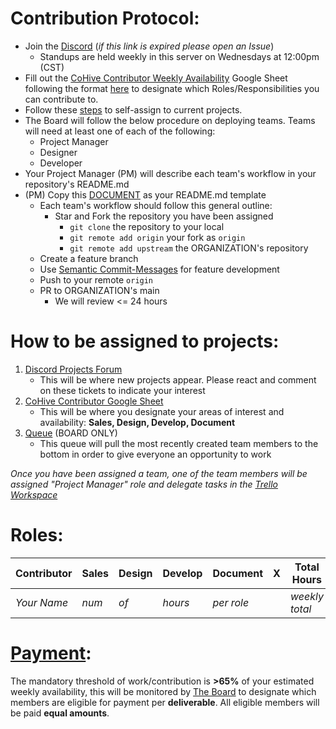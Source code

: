 # Contribution Protocol:

- Join the [Discord](https://discord.gg/MA2jZYbh) (_if this link is expired please open an Issue_)
  - Standups are held weekly in this server on Wednesdays at 12:00pm (CST)
- Fill out the [CoHive Contributor Weekly Availability](https://docs.google.com/spreadsheets/d/1SJh6vwCMvt3bLdduPu461B226AfwCglzGdHAbSPjDeM/edit?usp=sharing) Google Sheet following the format [here](#Roles) to designate which Roles/Responsibilities you can contribute to.
- Follow these [steps](#How-to-be-assigned-to-projects) to self-assign to current projects.
- The Board will follow the below procedure on deploying teams. Teams will need at least one of each of the following:
    - Project Manager
    - Designer
    - Developer
- Your Project Manager (PM) will describe each team's workflow in your repository's README.md
- (PM) Copy this [DOCUMENT](./DEVELOPMENT.md) as your README.md template
    - Each team's workflow should follow this general outline:
      - Star and Fork the repository you have been assigned
        - `git clone` the repository to your local
        - `git remote add origin` your fork as `origin`
        - `git remote add upstream` the ORGANIZATION's repository
    - Create a feature branch
    - Use [Semantic Commit-Messages](https://gist.github.com/joshbuchea/6f47e86d2510bce28f8e7f42ae84c716) for feature development
    - Push to your remote `origin`
    - PR to ORGANIZATION's main
      - We will review <= 24 hours

# How to be assigned to projects:

1. [Discord Projects Forum](https://discord.gg/6SQVNFuT)
   - This will be where new projects appear. Please react and comment on these tickets to indicate your interest
2. [CoHive Contributor Google Sheet](https://docs.google.com/spreadsheets/d/1SJh6vwCMvt3bLdduPu461B226AfwCglzGdHAbSPjDeM/edit#gid=0)
   - This will be where you designate your areas of interest and availability: **Sales, Design, Develop, Document** 
3. [Queue](https://toBeCreated.com) (BOARD ONLY)
   - This queue will pull the most recently created team members to the bottom in order to give everyone an opportunity to work

_Once you have been assigned a team, one of the team members will be assigned "Project Manager" role and delegate tasks in the [Trello Workspace](https://trello.com/w/cohivesoftware)_


# Roles:
| Contributor | Sales | Design | Develop | Document | X | Total Hours |
| ----------- | ----- | ------ | ------- | -------- | - | ----------- |
| _Your Name_   | _num_   |  _of_    |  _hours_  | _per role_ |   | _weekly total_ |


# [Payment](./PAYMENT.md):
The mandatory threshold of work/contribution is **>65%** of your estimated weekly availability, this will be monitored by [The Board](./BOARD.md) to designate which members are eligible for payment per **deliverable**. All eligible members will be paid **equal amounts**.
